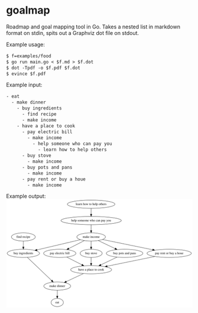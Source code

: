# goalmap

Roadmap and goal mapping tool in Go.  Takes a nested list in markdown format on stdin, spits out a Graphviz dot file on stdout.

Example usage:

```
$ f=examples/food
$ go run main.go < $f.md > $f.dot 
$ dot -Tpdf -o $f.pdf $f.dot
$ evince $f.pdf
```

Example input:
```
- eat                                                                                                                         
  - make dinner                                             
    - buy ingredients                                             
      - find recipe                                                 
      - make income                                                    
    - have a place to cook                                             
      - pay electric bill                                             
        - make income                                                                
          - help someone who can pay you                                             
            - learn how to help others                                             
      - buy stove                                                          
        - make income                                                      
      - buy pots and pans                                                  
        - make income                                                      
      - pay rent or buy a houe                                             
        - make income                                 
```

Example output:
<img src="./examples/food.svg">
